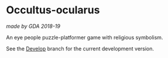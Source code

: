# Occultus-ocularus

*made by GDA 2018-19*

An eye people puzzle-platformer game with religious symbolism.

See the [Develop](https://github.com/occultus-ocularus/Occultus-Ocularus/tree/Develop) branch for the current development version.
